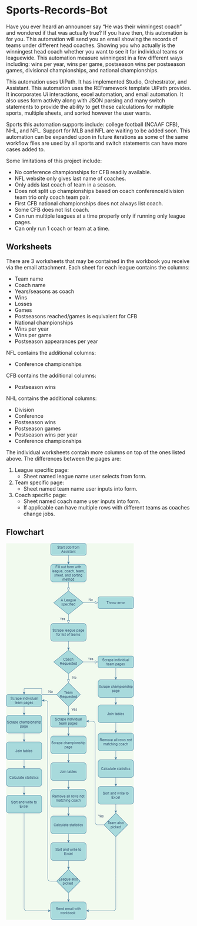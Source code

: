 # Sports-Records-Bot
Have you ever heard an announcer say “He was their winningest coach” and wondered if that was actually true? If you have then, this automation is for you. This automation will send you an email showing the records of teams under different head coaches. Showing you who actually is the winningest head coach whether you want to see it for individual teams or leaguewide.
This automation measure winningest in a few different ways including: wins per year, wins per game, postseason wins per postseason games, divisional championships, and national championships.

This automation uses UiPath. It has implemented Studio, Orchestrator, and Assistant. This automation uses the REFramework template UiPath provides. It incorporates Ui interactions, excel automation, and email automation. It also uses form activity along with JSON parsing and many switch statements to provide the ability to get these calculations for multiple sports, multiple sheets, and sorted however the user wants.

Sports this automation supports include: college football (NCAAF CFB), NHL, and NFL. Support for MLB and NFL are waiting to be added soon. This automation can be expanded upon in future iterations as some of the same workflow files are used by all sports and switch statements can have more cases added to.

Some limitations of this project include:
- No conference championships for CFB readily available.
- NFL website only gives last name of coaches.
- Only adds last coach of team in a season.
- Does not split up championships based on coach conference/division team trio only coach team pair.
- First CFB national championships does not always list coach.
- Some CFB does not list coach.
- Can run multiple leagues at a time properly only if running only league pages.
- Can only run 1 coach or team at a time.

## Worksheets
There are 3 worksheets that may be contained in the workbook you receive via the email attachment. Each sheet for each league contains the columns:
- Team name
- Coach name
- Years/seasons as coach
- Wins
- Losses
- Games
- Postseasons reached/games is equivalent for CFB
- National championships
- Wins per year
- Wins per game
- Postseason appearances per year


NFL contains the additional columns:
- Conference championships

CFB contains the additional columns:
- Postseason wins

NHL contains the additional columns:
- Division
- Conference
- Postseason wins
- Postseason games
- Postseason wins per year
- Conference championships


The individual worksheets contain more columns on top of the ones listed above. The differences between the pages are:
1. League specific page:
    - Sheet named league name user selects from form.
2. Team specific page:
    - Sheet named team name user inputs into form.
3. Coach specific page:
    - Sheet named coach name user inputs into form.
    - If applicable can have multiple rows with different teams as coaches change jobs.

## Flowchart
![Flowchart](https://github.com/nfh2019/Sports-Records-Bot/blob/master/SportsRecords.png)
